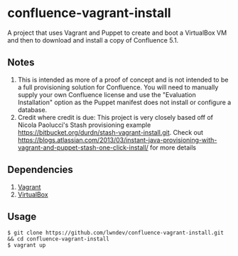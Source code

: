 confluence-vagrant-install
===================

A project that uses Vagrant and Puppet to create and boot a VirtualBox VM and then to download and install a copy of Confluence 5.1.

## Notes

1. This is intended as more of a proof of concept and is not intended to be a full provisioning solution for Confluence.  You will need to manually supply your own Confluence license and use the "Evaluation Installation" option as the Puppet manifest does not install or configure a database.
2. Credit where credit is due: This project is very closely based off of Nicola Paolucci's Stash provisioning example https://bitbucket.org/durdn/stash-vagrant-install.git. Check out https://blogs.atlassian.com/2013/03/instant-java-provisioning-with-vagrant-and-puppet-stash-one-click-install/ for more details

## Dependencies

1. [Vagrant](http://downloads.vagrantup.com/)
2. [VirtualBox](https://www.virtualbox.org/wiki/Downloads)

## Usage

	$ git clone https://github.com/lwndev/confluence-vagrant-install.git && cd confluence-vagrant-install
	$ vagrant up

